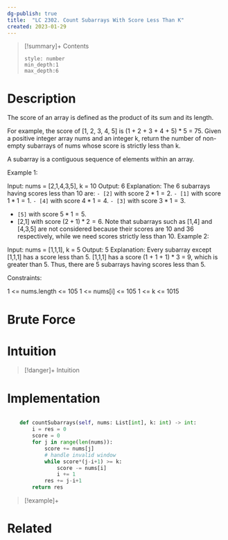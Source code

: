 ```yaml
---
dg-publish: true
title:  "LC 2302. Count Subarrays With Score Less Than K"
created: 2023-01-29
---
```


>[!summary]+ Contents
>```toc
>style: number
>min_depth:1
>max_depth:6
>```

# Description
The score of an array is defined as the product of its sum and its length.

For example, the score of [1, 2, 3, 4, 5] is (1 + 2 + 3 + 4 + 5) * 5 = 75.
Given a positive integer array nums and an integer k, return the number of non-empty subarrays of nums whose score is strictly less than k.

A subarray is a contiguous sequence of elements within an array.

 

Example 1:

Input: nums = [2,1,4,3,5], k = 10
Output: 6
Explanation:
The 6 subarrays having scores less than 10 are:
``- [2]`` with score $2 * 1 = 2.$
`- [1]` with score $1 * 1 = 1$.
``- [4]`` with score $4 * 1 = 4$.
``- [3]`` with score $3 * 1 = 3$. 
- ``[5]`` with score $5 * 1 = 5$.
- [2,1] with score $(2 + 1) * 2 = 6$.
Note that subarrays such as [1,4] and [4,3,5] are not considered because their scores are 10 and 36 respectively, while we need scores strictly less than 10.
Example 2:

Input: nums = [1,1,1], k = 5
Output: 5
Explanation:
Every subarray except [1,1,1] has a score less than 5.
[1,1,1] has a score (1 + 1 + 1) * 3 = 9, which is greater than 5.
Thus, there are 5 subarrays having scores less than 5.
 

Constraints:

1 <= nums.length <= 105
1 <= nums[i] <= 105
1 <= k <= 1015
# Brute Force
# Intuition

>[!danger]+ Intuition

# Implementation
```python

    def countSubarrays(self, nums: List[int], k: int) -> int:
        i = res = 0
        score = 0
        for j in range(len(nums)):
            score += nums[j]
            # handle invalid window
            while score*(j-i+1) >= k:
                score -= nums[i]
                i += 1
            res += j-i+1
        return res
```

>[!example]+ 


# Related
